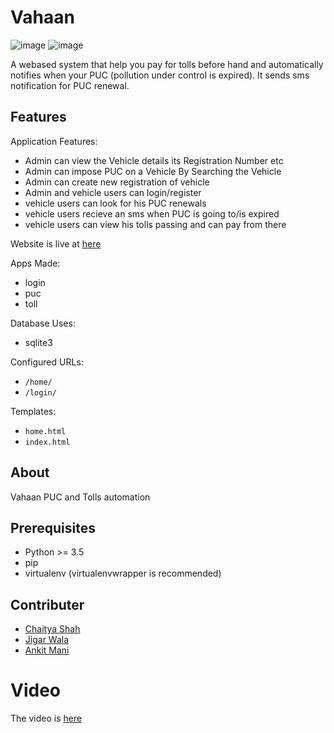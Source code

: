   

Vahaan
=======================

![image](https://img.shields.io/travis/edoburu/django-project-template/master.svg?branch=master) ![image](https://img.shields.io/codecov/c/github/edoburu/django-project-template/master.svg)


A webased system that help you pay for tolls before hand and automatically notifies when your PUC (pollution under control is expired). It sends sms notification for PUC renewal.

Features
---------

Application Features:

* Admin can view the Vehicle details its Registration Number etc
* Admin can impose PUC on a Vehicle By Searching the Vehicle
* Admin can create new registration of vehicle
* Admin and vehicle users can login/register 
* vehicle users can look for his PUC renewals
* vehicle users recieve an sms when PUC is going to/is expired
* vehicle users can view his tolls passing and can pay from there

Website is live at [here]()


Apps Made:

* login
* puc
* toll

Database Uses:
* sqlite3

Configured URLs:

* ``/home/``
* ``/login/``

Templates:

* ``home.html``
* ``index.html``

About
-----

Vahaan PUC and Tolls automation

Prerequisites
-------------

- Python >= 3.5
- pip
- virtualenv (virtualenvwrapper is recommended)


Contributer
--------
* [Chaitya Shah](https://github.com/Chaitya62)
* [Jigar Wala](https://github.com/JigarWala)
* [Ankit Mani](https://github.com/Ankit-22)


# Video 
 
The video is [here](./screencast.mp4)


